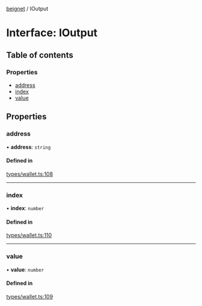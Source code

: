 [beignet](../README.md) / IOutput

# Interface: IOutput

## Table of contents

### Properties

- [address](IOutput.md#address)
- [index](IOutput.md#index)
- [value](IOutput.md#value)

## Properties

### address

• **address**: `string`

#### Defined in

[types/wallet.ts:108](https://github.com/synonymdev/beignet/blob/583604f/src/types/wallet.ts#L108)

___

### index

• **index**: `number`

#### Defined in

[types/wallet.ts:110](https://github.com/synonymdev/beignet/blob/583604f/src/types/wallet.ts#L110)

___

### value

• **value**: `number`

#### Defined in

[types/wallet.ts:109](https://github.com/synonymdev/beignet/blob/583604f/src/types/wallet.ts#L109)
